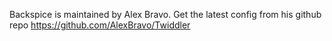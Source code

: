 Backspice is maintained by Alex Bravo. Get the latest config from his github repo https://github.com/AlexBravo/Twiddler
